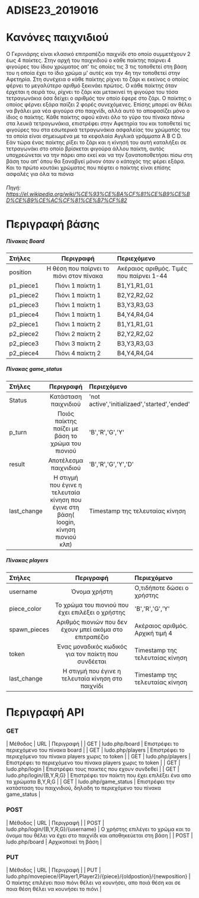 # ADISE23_2019016

# Κανόνες παιχνιδιού
Ο Γκρινιάρης είναι κλασικό επιτραπέζιο παιχνίδι στο οποίο συμμετέχουν 2 έως 4 παίκτες. Στην αρχή του παιχνιδιού ο κάθε παίκτης παίρνει 4 φιγούρες του ίδιου χρώματος απ' τις οποίες τις 3 τις τοποθετεί στη βάση του η οποία έχει το ίδιο χρώμα μ' αυτές και την 4η την τοποθετεί στην Αφετηρία. Στη συνέχεια ο κάθε παίκτης ρίχνει το ζάρι κι εκείνος ο οποίος φέρνει το μεγαλύτερο αριθμό ξεκινάει πρώτος. Ο κάθε παίκτης όταν έρχεται η σειρά του, ρίχνει το ζάρι και μετακινεί τη φιγούρα του τόσα τετραγωνάκια όσα δείχει ο αριθμός τον οποίο έφερε στο ζάρι. Ο παίκτης ο οποίος φέρνει εξάρα παίζει 2 φορές συνεχόμενες. Επίσης μπορεί αν θέλει να βγάλει μια νέα φιγούρα στο παιχνίδι, αλλά αυτό το αποφασίζει μόνο ο ίδιος ο παίκτης. Κάθε παίκτης αφού κάνει όλο το γύρο του πίνακα πάνω στα λευκά τετραγωνάκια, επιστρέφει στην Αφετηρία του και τοποθετεί τις φιγούρες του στα εσωτερικά τετραγωνάκια ασφαλείας του χρώματός του τα οποία είναι σημειωμένα με τα κεφαλαία Αγγλικά γράμματα A B C D. Εάν τώρα ένας παίκτης ρίξει το ζάρι και η κίνησή του αυτή καταλήξει σε τετραγωνάκι στο οποίο βρίσκεται φιγούρα άλλου παίκτη, αυτός υποχρεώνεται να την πάρει απο εκεί και να την ξανατοποθετήσει πίσω στη βάση του απ' όπου θα ξαναβγεί μόνον όταν ο κάτοχός της φέρει εξάρα. Και το πρώτο κουτάκι χρώματος που πέφτει ο παίκτης είναι επίσης ασφαλές για όλα τα πιόνια
###### Πηγή: https://el.wikipedia.org/wiki/%CE%93%CE%BA%CF%81%CE%B9%CE%BD%CE%B9%CE%AC%CF%81%CE%B7%CF%82


# Περιγραφή βάσης

##### Πίνακας Board
| Στήλες        | Περιγραφή      | Περιεχόμενο |
| :---          |     :---:      |          :--- |
| position      | Η θέση που παίρνει το πιόνι στον πίνακα    | Ακέραιος αριθμός. Τιμές που παίρνει 1-44    |
| p1_piece1     | Πιόνι 1 παίκτη 1       | B1,Y1,R1,G1      |
| p1_piece2     | Πιόνι 1 παίκτη 1       | B2,Y2,R2,G2      |
| p1_piece3     | Πιόνι 1 παίκτη 1       | B3,Y3,R3,G3      |
| p1_piece4     | Πιόνι 1 παίκτη 1       | B4,Y4,R4,G4      |
| p2_piece1     | Πιόνι 1 παίκτη 2       | B1,Y1,R1,G1     |
| p2_piece2     | Πιόνι 2 παίκτη 2       | B2,Y2,R2,G2     |
| p2_piece3     | Πιόνι 3 παίκτη 2       | B3,Y3,R3,G3      |
| p2_piece4     | Πιόνι 4 παίκτη 2       | B4,Y4,R4,G4     |

##### Πίνακας game_status

| Στήλες       | Περιγραφή      | Περιεχόμενο |
| :---         |     :---:      |          :--- |
| Status       | Κατάσταση παιχνιδιού     | 'not active','initializaed','started','ended'    |
| p_turn       | Ποιός παίκτης παίζει με βάση το χρώμα του πιονιού      | 'B','R','G','Y'     |
| result       | Αποτέλεσμα παιχνιδιού      | 'B','R','G','Y','D'     |
| last_change  | Η στιγμή που έγινε η τελευταία κίνηση που έγινε στη βάση( loogin, κίνηση πιονιού κλπ)      | Timestamp της τελευταίας κίνηση    |


##### Πίνακας players

| Στήλες       | Περιγραφή      | Περιεχόμενο |
| :---         |     :---:      |          :--- |
| username      | Όνομα χρήστη     | Ο,τιδήποτε δώσει ο χρήστης    |
| piece_color       | Το χρώμα του πιονιού που έχει επιλέξει ο χρήστης    | 'B','R','G','Y'     |
| spawn_pieces       | Αριθμός πιονιών που δεν έχουν μπεί ακόμα στο επιτραπέζιο      | Ακέραιος αριθμός. Αρχική τιμή 4    |
| token  | Ένας μοναδικός κωδικός για τον παίκτη που συνδέεται      | Timestamp της τελευταίας κίνηση    |
| last_change  | Η στιγμή που έγινε η τελευταία κίνηση στο παιχνίδι      | Timestamp της τελευταίας κίνηση    |

# Περιγραφή API
### GET
| Μέθοδος      | URL      | Περιγραφή |
| GET       | ludo.php/board      | Επιστρέφει το περιεχόμενο του πίνακα board |
| GET       | ludo.php/players      | Επιστρέφει το περιεχόμενο του πίνακα players χωρις το token |
| GET       | ludo.php/players      | Επιστρέφει το περιεχόμενο του πίνακα players χωρις το token |
| GET       | ludo.php/login     | Επιστρέφει τους παικτες που εχουν συνδεθεί |
| GET       | ludo.php/login/{B,Y,R,G}     | Επιστρέφει τον παίκτη που έχει επιλέξει ένα απο τα χρώματα B,Y,R,G  |
| GET       | ludo.php/game_status     | Επιστρέφει την κατάσταση του παιχνιδιού, δηλαδη το περιεχόμενο του πίνακα game_status  |

### POST
| Μέθοδος      | URL      | Περιγραφή |
| POST       | ludo.php/login/{B,Y,R,G}/{username}      | Ο χρήστης επιλέγει το χρώμα και το όνομα που θέλει να έχει στο παιχνίδι και αποθηκεύεται στη βάση |
| POST     | ludo.php/board      | Αρχικοποιεί τη βάση |

### PUT
| Μέθοδος      | URL      | Περιγραφή |
| PUT     | ludo.php/movepiece/{Player1,Player2}/{piece}/{oldpostion}/{newposition}      | Ο παίκτης επιλέγει ποιο πιόνι θέλει να κουνήσει, απο ποιά θέση και σε ποια θέση θέλει να κουνήσει το πιόνι |
